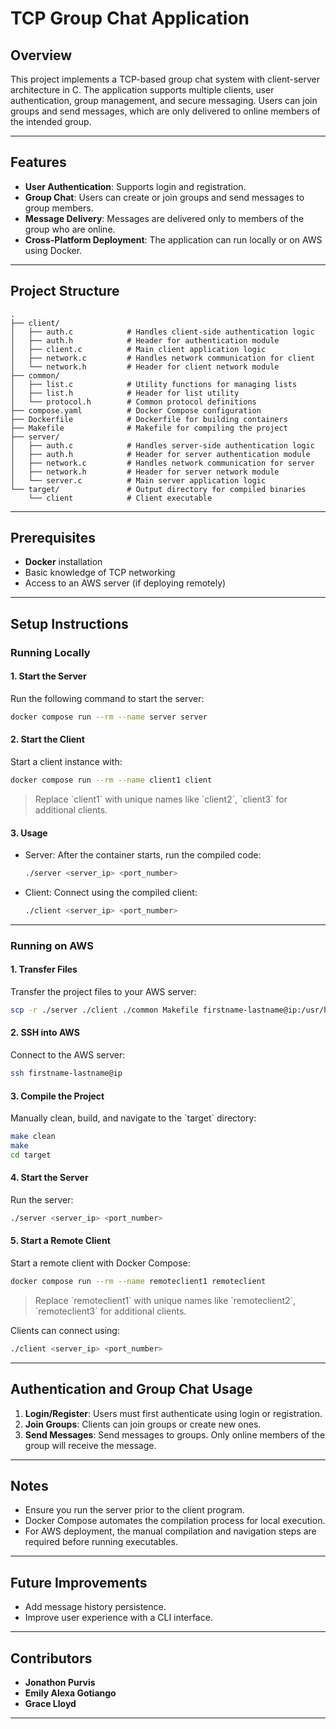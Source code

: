 # TCP Group Chat Application

## Overview

This project implements a TCP-based group chat system with client-server architecture in C. The application supports multiple clients, user authentication, group management, and secure messaging. Users can join groups and send messages, which are only delivered to online members of the intended group.

---

## Features

- **User Authentication**: Supports login and registration.
- **Group Chat**: Users can create or join groups and send messages to group members.
- **Message Delivery**: Messages are delivered only to members of the group who are online.
- **Cross-Platform Deployment**: The application can run locally or on AWS using Docker.

---

## Project Structure

```plaintext
.
├── client/
│   ├── auth.c            # Handles client-side authentication logic
│   ├── auth.h            # Header for authentication module
│   ├── client.c          # Main client application logic
│   ├── network.c         # Handles network communication for client
│   └── network.h         # Header for client network module
├── common/
│   ├── list.c            # Utility functions for managing lists
│   ├── list.h            # Header for list utility
│   └── protocol.h        # Common protocol definitions
├── compose.yaml          # Docker Compose configuration
├── Dockerfile            # Dockerfile for building containers
├── Makefile              # Makefile for compiling the project
├── server/
│   ├── auth.c            # Handles server-side authentication logic
│   ├── auth.h            # Header for server authentication module
│   ├── network.c         # Handles network communication for server
│   ├── network.h         # Header for server network module
│   └── server.c          # Main server application logic
└── target/               # Output directory for compiled binaries
    └── client            # Client executable
```

---

## Prerequisites

- **Docker** installation
- Basic knowledge of TCP networking
- Access to an AWS server (if deploying remotely)

---

## Setup Instructions

### Running Locally

#### **1. Start the Server**
Run the following command to start the server:
```bash
docker compose run --rm --name server server
```

#### **2. Start the Client**
Start a client instance with:
```bash
docker compose run --rm --name client1 client
```
> Replace \`client1\` with unique names like \`client2\`, \`client3\` for additional clients.

#### **3. Usage**
- Server: After the container starts, run the compiled code:
  ```bash
  ./server <server_ip> <port_number>
  ```
- Client: Connect using the compiled client:
  ```bash
  ./client <server_ip> <port_number>
  ```

---

### Running on AWS

#### **1. Transfer Files**
Transfer the project files to your AWS server:
```bash
scp -r ./server ./client ./common Makefile firstname-lastname@ip:/usr/home/firstname-lastname/
```

#### **2. SSH into AWS**
Connect to the AWS server:
```bash
ssh firstname-lastname@ip
```

#### **3. Compile the Project**
Manually clean, build, and navigate to the \`target\` directory:
```bash
make clean
make
cd target
```

#### **4. Start the Server**
Run the server:
```bash
./server <server_ip> <port_number>
```

#### **5. Start a Remote Client**
Start a remote client with Docker Compose:
```bash
docker compose run --rm --name remoteclient1 remoteclient
```
> Replace \`remoteclient1\` with unique names like \`remoteclient2\`, \`remoteclient3\` for additional clients.

Clients can connect using:
```bash
./client <server_ip> <port_number>
```

---

## Authentication and Group Chat Usage

1. **Login/Register**: Users must first authenticate using login or registration.
2. **Join Groups**: Clients can join groups or create new ones.
3. **Send Messages**: Send messages to groups. Only online members of the group will receive the message.

---

## Notes

- Ensure you run the server prior to the client program.
- Docker Compose automates the compilation process for local execution.
- For AWS deployment, the manual compilation and navigation steps are required before running executables.

---


## Future Improvements

- Add message history persistence.
- Improve user experience with a CLI interface.

---

## Contributors

- **Jonathon Purvis** 
- **Emily Alexa Gotiango**
- **Grace Lloyd**

---

